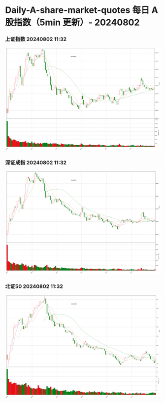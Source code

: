 
# Daily-A-share-market-quotes 每日 A 股指数（5min 更新）- 20240802

### 上证指数 20240802 11:32
![](./fig/2024/8/20240802-sh000001.png)

### 深证成指 20240802 11:32
![](./fig/2024/8/20240802-sz399001.png)

### 北证50 20240802 11:32
![](./fig/2024/8/20240802-bj899050.png)
